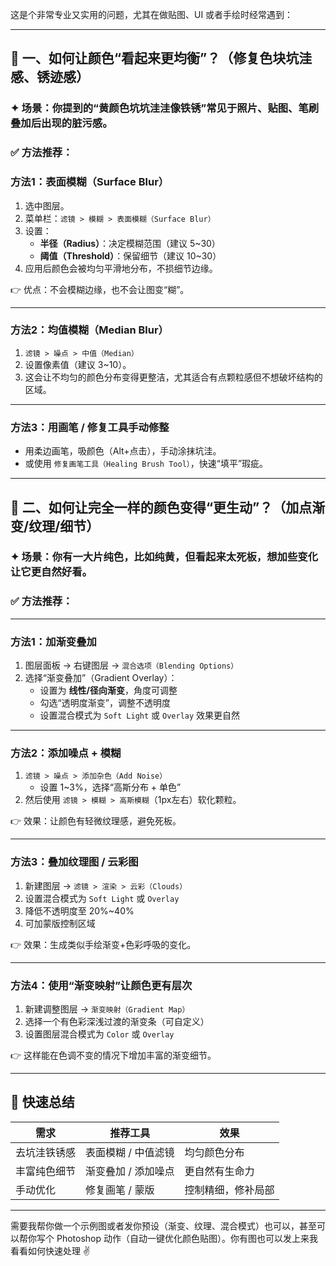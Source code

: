 这是个非常专业又实用的问题，尤其在做贴图、UI 或者手绘时经常遇到：

---

## 🧽 一、如何让颜色“看起来更均衡”？（修复色块坑洼感、锈迹感）

### ✦ 场景：你提到的“黄颜色坑坑洼洼像铁锈”常见于照片、贴图、笔刷叠加后出现的脏污感。
### ✅ 方法推荐：

### **方法1：表面模糊（Surface Blur）**

1. 选中图层。
2. 菜单栏：`滤镜 > 模糊 > 表面模糊（Surface Blur）`
3. 设置：
   - **半径（Radius）**：决定模糊范围（建议 5~30）
   - **阈值（Threshold）**：保留细节（建议 10~30）
4. 应用后颜色会被均匀平滑地分布，不损细节边缘。

👉 优点：不会模糊边缘，也不会让图变“糊”。

---

### **方法2：均值模糊（Median Blur）**

1. `滤镜 > 噪点 > 中值（Median）`
2. 设置像素值（建议 3~10）。
3. 这会让不均匀的颜色分布变得更整洁，尤其适合有点颗粒感但不想破坏结构的区域。

---

### **方法3：用画笔 / 修复工具手动修整**

- 用柔边画笔，吸颜色（Alt+点击），手动涂抹坑洼。
- 或使用 `修复画笔工具（Healing Brush Tool）`，快速“填平”瑕疵。

---

## 🎨 二、如何让完全一样的颜色变得“更生动”？（加点渐变/纹理/细节）

### ✦ 场景：你有一大片纯色，比如纯黄，但看起来太死板，想加些变化让它更自然好看。

### ✅ 方法推荐：

---

### **方法1：加渐变叠加**

1. 图层面板 → 右键图层 → `混合选项（Blending Options）`
2. 选择“渐变叠加”（Gradient Overlay）：
   - 设置为 **线性/径向渐变**，角度可调整
   - 勾选“透明度渐变”，调整不透明度
   - 设置混合模式为 `Soft Light` 或 `Overlay` 效果更自然

---

### **方法2：添加噪点 + 模糊**

1. `滤镜 > 噪点 > 添加杂色（Add Noise）`
   - 设置 1~3%，选择“高斯分布 + 单色”
2. 然后使用 `滤镜 > 模糊 > 高斯模糊`（1px左右）软化颗粒。

👉 效果：让颜色有轻微纹理感，避免死板。

---

### **方法3：叠加纹理图 / 云彩图**

1. 新建图层 → `滤镜 > 渲染 > 云彩（Clouds）`
2. 设置混合模式为 `Soft Light` 或 `Overlay`
3. 降低不透明度至 20%~40%
4. 可加蒙版控制区域

👉 效果：生成类似手绘渐变+色彩呼吸的变化。

---

### **方法4：使用“渐变映射”让颜色更有层次**

1. 新建调整图层 → `渐变映射（Gradient Map）`
2. 选择一个有色彩深浅过渡的渐变条（可自定义）
3. 设置图层混合模式为 `Color` 或 `Overlay`

👉 这样能在色调不变的情况下增加丰富的渐变细节。

---

## 🎯 快速总结

| 需求 | 推荐工具 | 效果 |
|------|------------|------|
| 去坑洼铁锈感 | 表面模糊 / 中值滤镜 | 均匀颜色分布 |
| 丰富纯色细节 | 渐变叠加 / 添加噪点 | 更自然有生命力 |
| 手动优化 | 修复画笔 / 蒙版 | 控制精细，修补局部 |

---

需要我帮你做一个示例图或者发你预设（渐变、纹理、混合模式）也可以，甚至可以帮你写个 Photoshop 动作（自动一键优化颜色贴图）。你有图也可以发上来我看看如何快速处理 ✌️